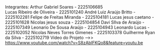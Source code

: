 Integrantes:
Arthur Gabriel Soares - 2225106685 <br>
Lucas Ribeiro de Oliveira - 2225101240
André Luiz Araújo Britto - 2225102281
Felipe de Freitas Miranda - 2225104181
Lucas jesus caetano - 2225101628
Nicolas jesus souza - 2225104854
Davi SIlva de Araújo - 2225107349
Leonario De Sousa Araújo - 2225104943
Leonardo Lucas - 2225102052
Nicolas Neves Torres Gimenes - 2225103378
Guilherme Ryan da Silva - 2225102719
Vídeo do Projeto
-->>
https://www.youtube.com/watch?v=S8zAblFKQo8&feature=youtu.be
